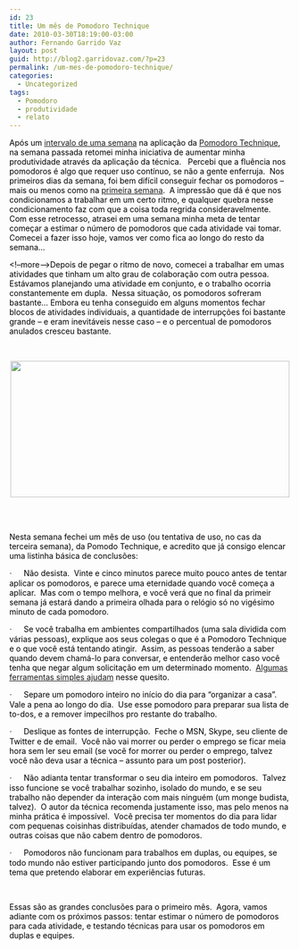 ```yaml
---
id: 23
title: Um mês de Pomodoro Technique
date: 2010-03-30T18:19:00-03:00
author: Fernando Garrido Vaz
layout: post
guid: http://blog2.garridovaz.com/?p=23
permalink: /um-mes-de-pomodoro-technique/
categories:
  - Uncategorized
tags:
  - Pomodoro
  - produtividade
  - relato
---
```

<!--:en-->

<span style="color: black;">Ap&oacute;s um <a href="http://blog.garridovaz.com/o-chefe-vs-pomodoros-ou-a-terceira-semana-de">intervalo de uma semana</a> na aplica&ccedil;&atilde;o da <a href="http://www.pomodorotechnique.com/">Pomodoro Technique</a>, na semana passada retomei minha iniciativa de aumentar minha produtividade atrav&eacute;s da aplica&ccedil;&atilde;o da t&eacute;cnica.&nbsp;&nbsp; Percebi que a flu&ecirc;ncia nos pomodoros &eacute; algo que requer uso cont&iacute;nuo, se n&atilde;o a gente enferruja.&nbsp; Nos primeiros dias da semana, foi bem dif&iacute;cil conseguir fechar os pomodoros &ndash; mais ou menos como na <a href="http://blog.garridovaz.com/uma-semana-de-pomodoro-technique">primeira semana</a>.&nbsp; A impress&atilde;o que d&aacute; &eacute; que nos condicionamos a trabalhar em um certo ritmo, e qualquer quebra nesse condicionamento faz com que a coisa toda regrida consideravelmente.&nbsp; Com esse retrocesso, atrasei em uma semana minha meta de tentar come&ccedil;ar a estimar o n&uacute;mero de pomodoros que cada atividade vai tomar.&nbsp; Comecei a fazer isso hoje, vamos ver como fica ao longo do resto da semana&#8230;</span>

<span style="color: black;"><!&#8211;more&#8211;>Depois de pegar o ritmo de novo, comecei a trabalhar em umas atividades que tinham um alto grau de colabora&ccedil;&atilde;o com outra pessoa.&nbsp; Est&aacute;vamos planejando uma atividade em conjunto, e o trabalho ocorria constantemente em dupla.&nbsp; Nessa situa&ccedil;&atilde;o, os pomodoros sofreram bastante&#8230; Embora eu tenha conseguido em alguns momentos fechar blocos de atividades individuais, a quantidade de interrup&ccedil;&otilde;es foi bastante grande &ndash; e eram inevit&aacute;veis nesse caso &ndash; e o percentual de pomodoros anulados cresceu bastante.</span>

<span style="color: black;">&nbsp;</span>

<p style="text-align: center;">
  <span style="color: black;"><a href='https://i0.wp.com/posterous.com/getfile/files.posterous.com/garrido/3K7xcuW1mDFocHGOteMLc1GYFMy3pcB8NfGEMM5Qr1zbx3vC3eym9aRHJmcm/image002.png'><img src="https://i2.wp.com/blog.garridovaz.com/wp-content/uploads/2010/03/image002.png.scaled.5001-300x146.jpg?resize=500%2C244" width="500" height="244" data-recalc-dims="1" /></a><br /> </span><span style="color: black;">&nbsp;</span>
</p>

<p style="text-align: center;">
  <span style="color: black;">&nbsp;</span>
</p>

<span style="color: black;">Nesta semana fechei um m&ecirc;s de uso (ou tentativa de uso, no cas da terceira semana), da Pomodo Technique, e acredito que j&aacute; consigo elencar uma listinha b&aacute;sica de conclus&otilde;es:</span>

<p class="MsoListParagraph" style="">
  <span style="font-family: Symbol; color: black;"><span style="">&middot;<span style="font: 7.0pt Times New Roman;">&nbsp;&nbsp;&nbsp;&nbsp;&nbsp;&nbsp;&nbsp;&nbsp; </span></span></span><span style="color: black;">N&atilde;o desista.&nbsp; Vinte e cinco minutos parece muito pouco antes de tentar aplicar os pomodoros, e parece uma eternidade quando voc&ecirc; come&ccedil;a a aplicar. &nbsp;Mas com o tempo melhora, e voc&ecirc; ver&aacute; que no final da primeir semana j&aacute; estar&aacute; dando a primeira olhada para o rel&oacute;gio s&oacute; no vig&eacute;simo minuto de cada pomodoro.</span>
</p>

<p class="MsoListParagraph" style="">
  <span style="font-family: Symbol; color: black;"><span style="">&middot;<span style="font: 7.0pt Times New Roman;">&nbsp;&nbsp;&nbsp;&nbsp;&nbsp;&nbsp;&nbsp;&nbsp; </span></span></span><span style="color: black;">Se voc&ecirc; trabalha em ambientes compartilhados (uma sala dividida com v&aacute;rias pessoas), explique aos seus colegas o que &eacute; a Pomodoro Technique e o que voc&ecirc; est&aacute; tentando atingir.&nbsp; Assim, as pessoas tender&atilde;o a saber quando devem cham&aacute;-lo para conversar, e entender&atilde;o melhor caso voc&ecirc; tenha que negar algum solicita&ccedil;&atilde;o em um determinado momento.&nbsp; <a href="http://blog.garridovaz.com/uma-semana-de-pomodoro-technique">Algumas ferramentas simples ajudam</a> nesse quesito.</span>
</p>

<p class="MsoListParagraph" style="">
  <span style="font-family: Symbol; color: black;"><span style="">&middot;<span style="font: 7.0pt Times New Roman;">&nbsp;&nbsp;&nbsp;&nbsp;&nbsp;&nbsp;&nbsp;&nbsp; </span></span></span><span style="color: black;">Separe um pomodoro inteiro no in&iacute;cio do dia para &ldquo;organizar a casa&rdquo;.&nbsp; Vale a pena ao longo do dia.&nbsp; Use esse pomodoro para preparar sua lista de to-dos, e a remover impecilhos pro restante do trabalho.</span>
</p>

<p class="MsoListParagraph" style="">
  <span style="font-family: Symbol; color: black;"><span style="">&middot;<span style="font: 7.0pt Times New Roman;">&nbsp;&nbsp;&nbsp;&nbsp;&nbsp;&nbsp;&nbsp;&nbsp; </span></span></span><span style="color: black;">Deslique as fontes de interrup&ccedil;&atilde;o.&nbsp; Feche o MSN, Skype, seu cliente de Twitter e de email.&nbsp; Voc&ecirc; n&atilde;o vai morrer ou perder o emprego se ficar meia hora sem ler seu email (se voc&ecirc; for morrer ou perder o emprego, talvez voc&ecirc; n&atilde;o deva usar a t&eacute;cnica &ndash; assunto para um post posterior).</span>
</p>

<p class="MsoListParagraph" style="">
  <span style="font-family: Symbol; color: black;"><span style="">&middot;<span style="font: 7.0pt Times New Roman;">&nbsp;&nbsp;&nbsp;&nbsp;&nbsp;&nbsp;&nbsp;&nbsp; </span></span></span><span style="color: black;">N&atilde;o adianta tentar transformar o seu dia inteiro em pomodoros.&nbsp; Talvez isso funcione se voc&ecirc; trabalhar sozinho, isolado do mundo, e se seu trabalho n&atilde;o depender da intera&ccedil;&atilde;o com mais ningu&eacute;m (um monge budista, talvez).&nbsp; O autor da t&eacute;cnica recomenda justamente isso, mas pelo menos na minha pr&aacute;tica &eacute; imposs&iacute;vel.&nbsp; Voc&ecirc; precisa ter momentos do dia para lidar com pequenas coisinhas distribu&iacute;das, atender chamados de todo mundo, e outras coisas que n&atilde;o cabem dentro de pomodoros.</span>
</p>

<p class="MsoListParagraph" style="">
  <span style="font-family: Symbol; color: black;"><span style="">&middot;<span style="font: 7.0pt Times New Roman;">&nbsp;&nbsp;&nbsp;&nbsp;&nbsp;&nbsp;&nbsp;&nbsp; </span></span></span><span style="color: black;">Pomodoros n&atilde;o funcionam para trabalhos em duplas, ou equipes, se todo mundo n&atilde;o estiver participando junto dos pomodoros.&nbsp; Esse &eacute; um tema que pretendo elaborar em experi&ecirc;ncias futuras.</span>
</p>

&nbsp;

<span style="color: black;">Essas s&atilde;o as grandes conclus&otilde;es para o primeiro m&ecirc;s.&nbsp; Agora, vamos adiante com os pr&oacute;ximos passos: tentar estimar o n&uacute;mero de pomodoros para cada atividade, e testando t&eacute;cnicas para usar os pomodoros em duplas e equipes.</span>

<!--:-->